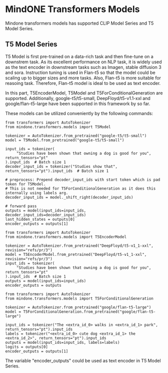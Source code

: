 # MindONE Transformers Models

Mindone transformers models has supported CLIP Model Series and T5 Model Series.

## T5 Model Series

T5 Model is first pre-trained on a data-rich task and then fine-tune on a downstrem task.
As its excellent performance on NLP task, it is widely used as the text encoder in downstream tasks such as Imagen, stable diffusion 3 and sora.
Instruction tuning is used in Flan-t5 so that the model could be scaling up to bigger sizes and more tasks. Also, Flan-t5 is more suitable for
reasoing task. Therefore, Flan-t5 model is ideal to be used as text encoder.

In this part, T5EncoderModel, T5Model and T5ForConditionalGeneration are supported.
Additionally, google-t5/t5-small, DeepFloyd/t5-v1.1-xxl and google/flan-t5-large have been supported in this framework by so far.

These models can be utilized conveniently by the following commands:

```shell
from transformers import AutoTokenizer
from mindone.transformers.models import T5Model

tokenizer = AutoTokenizer.from_pretrained("google-t5/t5-small")
model = T5Model.from_pretrained("google-t5/t5-small")

input_ids = tokenizer(
     "Studies have been shown that owning a dog is good for you", return_tensors="pt"
).input_ids  # Batch size 1
decoder_input_ids = tokenizer("Studies show that", return_tensors="pt").input_ids  # Batch size 1

# preprocess: Prepend decoder_input_ids with start token which is pad token for T5Model.
# This is not needed for T5ForConditionalGeneration as it does this internally using labels arg.
decoder_input_ids = model._shift_right(decoder_input_ids)

# forward pass
outputs = model(input_ids=input_ids, decoder_input_ids=decoder_input_ids)
last_hidden_states = outputs[0]
encoder_outputs = outputs[1]
```

```shell
from transformers import AutoTokenizer
from mindone.transformers.models import T5EncoderModel

tokenizer = AutoTokenizer.from_pretrained("DeepFloyd/t5-v1_1-xxl", revision="refs/pr/3")
model = T5EncoderModel.from_pretrained("DeepFloyd/t5-v1_1-xxl", revision="refs/pr/3")
input_ids = tokenizer(
     "Studies have been shown that owning a dog is good for you", return_tensors="pt"
).input_ids  # Batch size 1
outputs = model(input_ids=input_ids)
encoder_outputs = outputs
```

```shell
from transformers import AutoTokenizer
from mindone.transformers.models import T5ForConditionalGeneration

tokenizer = AutoTokenizer.from_pretrained("google/flan-t5-large")
model = T5ForConditionalGeneration.from_pretrained("google/flan-t5-large")

input_ids = tokenizer("The <extra_id_0> walks in <extra_id_1> park", return_tensors="pt").input_ids
labels = tokenizer("<extra_id_0> cute dog <extra_id_1> the <extra_id_2>", return_tensors="pt").input_ids
outputs = model(input_ids=input_ids, labels=labels)
logits = outputs[0]
encoder_outputs = outputs[1]
```

The variable "encoder_outputs" could be used as text encoder in T5 Model Series.
